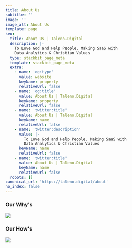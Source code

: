 ```yaml
---
title: About Us
subtitle: ''
image: ''
image_alt: About Us
template: page
seo:
  title: About Us | Taleno.Digital
  description: |-
    To Love God and Help People. Making SaaS with 
    Data Analytics & Christian Values
  type: stackbit_page_meta
  template: stackbit_page_meta
  extra:
    - name: 'og:type'
      value: website
      keyName: property
      relativeUrl: false
    - name: 'og:title'
      value: About Us | Taleno.Digital
      keyName: property
      relativeUrl: false
    - name: 'twitter:title'
      value: About Us | Taleno.Digital
      keyName: name
      relativeUrl: false
    - name: 'twitter:description'
      value: |-
        To Love God and Help People. Making SaaS with 
        Data Analytics & Christian Values
      keyName: name
      relativeUrl: false
    - name: 'twitter:title'
      value: About Us | Taleno.Digital
      keyName: name
      relativeUrl: false
  robots: []
canonical_url: 'https://taleno.digital/about'
no_index: false
---
```

### Our Why's

![](/images/1-2.png)

### Our How's

![](/images/2-1.png)